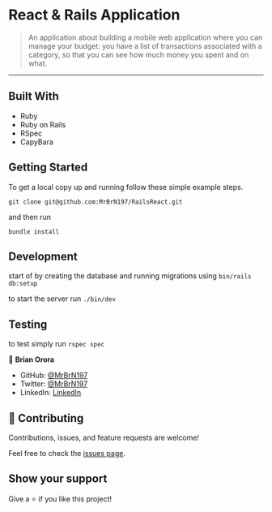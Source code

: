 # React & Rails Application

> An application about building a mobile web application where you can manage your budget: you have a list of transactions associated with a category, so that you can see how much money you spent and on what.
---


## Built With

- Ruby
- Ruby on Rails
- RSpec
- CapyBara

## Getting Started

To get a local copy up and running follow these simple example steps.

```
git clone git@github.com:MrBrN197/RailsReact.git
```

and then run

```
bundle install
```

## Development

start of by creating the database and running migrations using
`bin/rails db:setup`

to start the server run `./bin/dev`

## Testing
to test simply run `rspec spec`


👤 **Brian Orora**

- GitHub: [@MrBrN197](https://github.com/MrBrN197)
- Twitter: [@MrBrN197](https://twitter.com/MrBrN197)
- LinkedIn: [LinkedIn](https://www.linkedin.com/in/orora-brian/)

## 🤝 Contributing

Contributions, issues, and feature requests are welcome!

Feel free to check the [issues page](../../issues/).

## Show your support

Give a ⭐️ if you like this project!
